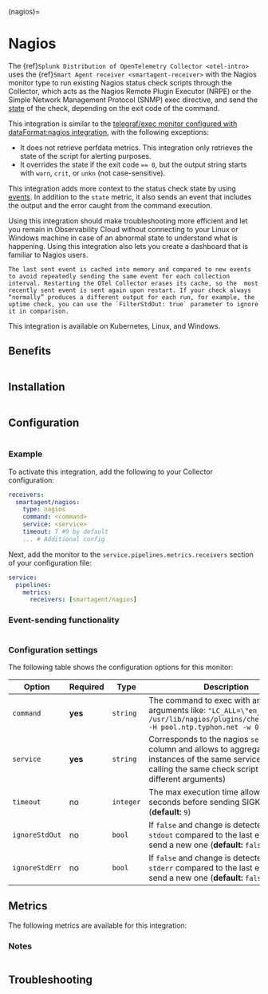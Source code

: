 (nagios)=

# Nagios

<meta name="Description" content="Use this Splunk Observability Cloud integration for the nagios monitor. See benefits, install, configuration, and metrics">

The {ref}`Splunk Distribution of OpenTelemetry Collector <otel-intro>` uses the {ref}`Smart Agent receiver <smartagent-receiver>` with the Nagios monitor type to run existing Nagios status check scripts through the Collector, which acts as the Nagios Remote Plugin Executor (NRPE) or the Simple Network Management Protocol (SNMP) exec directive, and send the [state](https://nagios-plugins.org/doc/guidelines.html#AEN78) of the check, depending on the exit code of the command. 

This integration is similar to the [telegraf/exec monitor configured with dataFormat:nagios integration](https://docs.splunk.com/Observability/gdi/exec/telegraf-exec.html), with the following exceptions:

- It does not retrieve perfdata metrics. This integration only retrieves the state of the script for alerting purposes.
- It overrides the state if the exit code `== 0`, but the output string starts with `warn`, `crit`, or `unkn` (not case-sensitive).

This integration adds more context to the status check state by using [events](https://docs.splunk.com/Observability/alerts-detectors-notifications/view-data-events.html#events-intro). In addition to the `state` metric, it also sends an event that includes the output and the error caught from the command execution.

Using this integration should make troubleshooting more efficient and let you remain in Observability Cloud without connecting to your Linux or Windows machine in case of an abnormal state to understand what is happening. Using this integration also lets you create a dashboard that is familiar to Nagios users.

```{note}
The last sent event is cached into memory and compared to new events to avoid repeatedly sending the same event for each collection interval. Restarting the OTel Collector erases its cache, so the  most recently sent event is sent again upon restart. If your check always “normally” produces a different output for each run, for example, the uptime check, you can use the `FilterStdOut: true` parameter to ignore it in comparison.
```

This integration is available on Kubernetes, Linux, and Windows.

## Benefits

```{include} /_includes/benefits.md
```

## Installation

```{include} /_includes/collector-installation.md
```

## Configuration

```{include} /_includes/configuration.md
```

### Example

To activate this integration, add the following to your Collector configuration:

```yaml
receivers:
  smartagent/nagios:
    type: nagios
    command: <command>
    service: <service>
    timeout: 7 #9 by default
    ... # Additional config
```

Next, add the monitor to the `service.pipelines.metrics.receivers` section of your configuration file:

```yaml
service:
  pipelines:
    metrics:
      receivers: [smartagent/nagios]
```

### Event-sending functionality

```{include} /_includes/event-sending-functionality.md
```

### Configuration settings

The following table shows the configuration options for this monitor:

| Option | Required | Type | Description |
| --- | --- | --- | --- |
| `command` | **yes** | `string` | The command to exec with any arguments like: `"LC_ALL=\"en_US.utf8\" /usr/lib/nagios/plugins/check_ntp_time -H pool.ntp.typhon.net -w 0.5 -c 1"` |
| `service` | **yes** | `string` | Corresponds to the nagios `service` column and allows to aggregate all instances of the same service (when calling the same check script with different arguments) |
| `timeout` | no | `integer` | The max execution time allowed in seconds before sending SIGKILL (**default:** `9`) |
| `ignoreStdOut` | no | `bool` | If `false` and change is detected on `stdout` compared to the last event it will send a new one (**default:** `false`) |
| `ignoreStdErr` | no | `bool` | If `false` and change is detected on `stderr` compared to the last event it will send a new one (**default:** `false`) |

## Metrics

The following metrics are available for this integration:

<div class="metrics-yaml" url="https://raw.githubusercontent.com/signalfx/splunk-otel-collector/main/internal/signalfx-agent/pkg/monitors/nagios/metadata.yaml"></div>

### Notes

```{include} /_includes/metric-defs.md
```

## Troubleshooting

```{include} /_includes/troubleshooting.md
```
